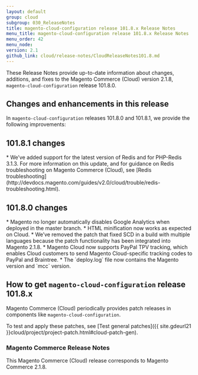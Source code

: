 ```yaml
---
layout: default
group: cloud
subgroup: 030_ReleaseNotes
title: magento-cloud-configuration release 101.8.x Release Notes
menu_title: magento-cloud-configuration release 101.8.x Release Notes
menu_order: 42
menu_node: 
version: 2.1
github_link: cloud/release-notes/CloudReleaseNotes101.8.md
---
```

 
These Release Notes provide up-to-date information about changes, additions, and fixes to the Magento Commerce (Cloud)  version 2.1.8, `magento-cloud-configuration` release 101.8.0. 

## Changes and enhancements in this release
In `magento-cloud-configuration` releases 101.8.0 and 101.8.1, we provide the following improvements:

## 101.8.1 changes

<!--- MAGECLOUD-1005 -->* We’ve added support for the latest version of Redis and for PHP-Redis 3.1.3. For more information on this update, and for guidance on Redis troubleshooting on Magento Commerce (Cloud), see [Redis troubleshooting](http://devdocs.magento.com/guides/v2.0/cloud/trouble/redis-troubleshooting.html).

## 101.8.0 changes

<!--- MAGECLOUD-870 -->* Magento no longer automatically disables Google Analytics when deployed in the master branch.

<!--- MAGECLOUD-860 -->* HTML minification now works as expected on Cloud. 

<!--- MAGECLOUD-808-->* We’ve removed the patch that fixed SCD in a build with multiple languages because the patch functionality has been integrated into Magento 2.1.8. 

<!--- MAGECLOUD-150-->* Magento Cloud now supports PayPal TPV tracking, which enables Cloud customers to send Magento Cloud-specific tracking codes to PayPal and Braintree. 

<!--- MAGECLOUD-459 -->* The `deploy.log` file now contains the Magento version and `mcc` version. 


## How to get `magento-cloud-configuration` release 101.8.x
Magento Commerce (Cloud) periodically provides patch releases in components like `magento-cloud-configuration`.

To test and apply these patches, see [Test general patches]({{ site.gdeurl21 }}cloud/project/project-patch.html#cloud-patch-gen).

### Magento Commerce Release Notes
This Magento Commerce (Cloud) release corresponds to Magento Commerce 2.1.8.


